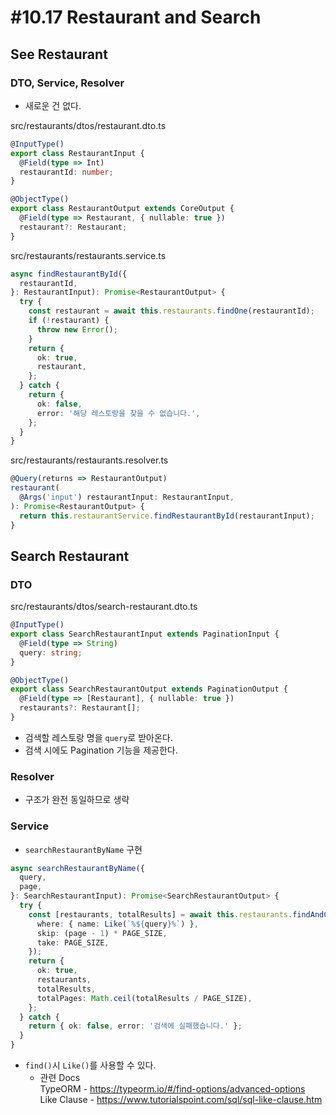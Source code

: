 # #10.17 Restaurant and Search

## See Restaurant

### DTO, Service, Resolver

- 새로운 건 없다.

src/restaurants/dtos/restaurant.dto.ts

```ts
@InputType()
export class RestaurantInput {
  @Field(type => Int)
  restaurantId: number;
}

@ObjectType()
export class RestaurantOutput extends CoreOutput {
  @Field(type => Restaurant, { nullable: true })
  restaurant?: Restaurant;
}
```

src/restaurants/restaurants.service.ts

```ts
async findRestaurantById({
  restaurantId,
}: RestaurantInput): Promise<RestaurantOutput> {
  try {
    const restaurant = await this.restaurants.findOne(restaurantId);
    if (!restaurant) {
      throw new Error();
    }
    return {
      ok: true,
      restaurant,
    };
  } catch {
    return {
      ok: false,
      error: '해당 레스토랑을 찾을 수 없습니다.',
    };
  }
}
```

src/restaurants/restaurants.resolver.ts

```ts
@Query(returns => RestaurantOutput)
restaurant(
  @Args('input') restaurantInput: RestaurantInput,
): Promise<RestaurantOutput> {
  return this.restaurantService.findRestaurantById(restaurantInput);
}
```

## Search Restaurant

### DTO

src/restaurants/dtos/search-restaurant.dto.ts

```ts
@InputType()
export class SearchRestaurantInput extends PaginationInput {
  @Field(type => String)
  query: string;
}

@ObjectType()
export class SearchRestaurantOutput extends PaginationOutput {
  @Field(type => [Restaurant], { nullable: true })
  restaurants?: Restaurant[];
}
```

- 검색할 레스토랑 명을 `query`로 받아온다.
- 검색 시에도 Pagination 기능을 제공한다.

### Resolver

- 구조가 완전 동일하므로 생략

### Service

- `searchRestaurantByName` 구현

```ts
async searchRestaurantByName({
  query,
  page,
}: SearchRestaurantInput): Promise<SearchRestaurantOutput> {
  try {
    const [restaurants, totalResults] = await this.restaurants.findAndCount({
      where: { name: Like(`%${query}%`) },
      skip: (page - 1) * PAGE_SIZE,
      take: PAGE_SIZE,
    });
    return {
      ok: true,
      restaurants,
      totalResults,
      totalPages: Math.ceil(totalResults / PAGE_SIZE),
    };
  } catch {
    return { ok: false, error: '검색에 실패했습니다.' };
  }
}
```

- `find()`시 `Like()`를 사용할 수 있다.
  - 관련 Docs
    <br>TypeORM - https://typeorm.io/#/find-options/advanced-options
    <br>Like Clause - https://www.tutorialspoint.com/sql/sql-like-clause.htm
